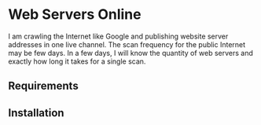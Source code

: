 # Web Servers Online

I am crawling the Internet like Google and publishing website server addresses in one live channel. The scan frequency for the public Internet may be few days. In a few days, I will know the quantity of web servers and exactly how long it takes for a single scan.

## Requirements



## Installation


